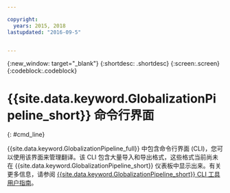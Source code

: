 ```yaml
---

copyright:
  years: 2015, 2018
lastupdated: "2016-09-5"


---
```


{:new_window: target="_blank"}
{:shortdesc: .shortdesc}
{:screen:.screen}
{:codeblock:.codeblock}

# {{site.data.keyword.GlobalizationPipeline_short}} 命令行界面
{: #cmd_line}

{{site.data.keyword.GlobalizationPipeline_full}} 中包含命令行界面 (CLI)，您可以使用该界面来管理翻译。该 CLI 包含大量导入和导出格式，这些格式当前尚未在 {{site.data.keyword.GlobalizationPipeline_short}} 仪表板中显示出来。有关更多信息，请参阅 [{{site.data.keyword.GlobalizationPipeline_short}} CLI 工具用户指南](https://github.com/IBM-Bluemix/gp-java-tools/tree/f89b577481dd7973d751dc5baca54a196efafc98/gp-cli)。

